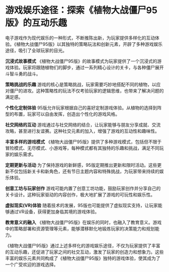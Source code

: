 # 游戏娱乐途径：探索《植物大战僵尸95版》的互动乐趣

电子游戏作为现代娱乐的一种形式，不断推陈出新，为玩家提供多样化的互动体验。《植物大战僵尸95版》以其独特的策略玩法和创新元素，开辟了多种游戏娱乐途径，吸引了全球玩家的目光。

**沉浸式故事模式**
《植物大战僵尸95版》的故事模式为玩家提供了一个沉浸式的游戏体验。玩家将跟随植物们的脚步，通过一系列精心设计的关卡，与各种僵尸展开斗智斗勇的战斗。

**策略挑战的乐趣**
游戏的核心是策略挑战，玩家需要巧妙地搭配不同的植物，以应对僵尸的进攻。这种策略性的玩法不仅考验玩家的逻辑思维，也带来了解决问题的满足感。

**个性化定制体验**
95版允许玩家根据自己的喜好定制游戏体验。从植物的选择到阵型的布置，玩家可以自由发挥，创造出个性化的游戏风格。

**社交网络的互动**
游戏通过与社交网络的结合，让玩家能够与朋友分享成就、交流攻略，甚至进行友谊赛。这种社交元素的加入，增强了游戏的互动性和趣味性。

**丰富多样的游戏模式**
《植物大战僵尸95版》提供了多种游戏模式，包括但不限于冒险模式、无尽模式、小游戏等，每种模式都有其独特的乐趣和挑战，满足不同玩家的娱乐需求。

**定期更新与活动**
为了保持游戏的新鲜感，95版定期推出更新和限时活动。这些更新不仅包括新关卡和新角色，还有节日主题内容和特殊挑战，为玩家带来持续的娱乐体验。

**创意工坊与玩家创作**
游戏可能内置了创意工坊功能，鼓励玩家创作并分享自己的关卡设计。这种玩家驱动的内容创作，极大地扩展了游戏的可玩性和娱乐性。

**虚拟现实(VR)体验**
随着技术的发展，95版也可能提供了虚拟现实支持，让玩家能够通过VR设备，获得更加身临其境的游戏体验。

**教育意义的融入**
《植物大战僵尸95版》在娱乐的同时，也融入了教育意义。游戏中的策略部署和资源管理等元素，能够潜移默化地锻炼玩家的决策能力和规划能力。

《植物大战僵尸95版》通过上述多样化的游戏娱乐途径，不仅为玩家提供了丰富的互动乐趣，还促进了玩家之间的社交互动，激发了玩家的创造力和想象力。这些丰富的娱乐元素共同构成了《植物大战僵尸95版》独特的游戏体验，使其成为了一个广受欢迎的游戏选择。